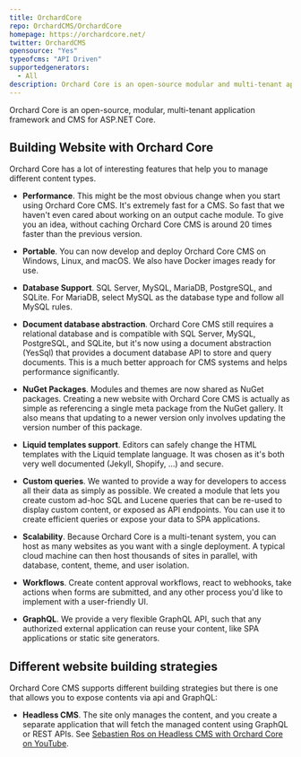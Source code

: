 ```yaml
---
title: OrchardCore
repo: OrchardCMS/OrchardCore
homepage: https://orchardcore.net/
twitter: OrchardCMS
opensource: "Yes"
typeofcms: "API Driven"
supportedgenerators:
  - All
description: Orchard Core is an open-source modular and multi-tenant application framework built with ASP.NET Core, and a content management system (CMS) built on top of that framework.
---
```


Orchard Core is an open-source, modular, multi-tenant application framework and CMS for ASP.NET Core.

## Building Website with Orchard Core

Orchard Core has a lot of interesting features that help you to manage different content types.

- **Performance**. This might be the most obvious change when you start using Orchard Core CMS. It's extremely fast for a CMS. So fast that we haven't even cared about working on an output cache module. To give you an idea, without caching Orchard Core CMS is around 20 times faster than the previous version.

- **Portable**. You can now develop and deploy Orchard Core CMS on Windows, Linux, and macOS. We also have Docker images ready for use.

- **Database Support**. SQL Server, MySQL, MariaDB, PostgreSQL, and SQLite. For MariaDB, select MySQL as the database type and follow all MySQL rules.

- **Document database abstraction**. Orchard Core CMS still requires a relational database and is compatible with SQL Server, MySQL, PostgreSQL, and SQLite, but it's now using a document abstraction (YesSql) that provides a document database API to store and query documents. This is a much better approach for CMS systems and helps performance significantly.

- **NuGet Packages**. Modules and themes are now shared as NuGet packages. Creating a new website with Orchard Core CMS is actually as simple as referencing a single meta package from the NuGet gallery. It also means that updating to a newer version only involves updating the version number of this package.

- **Liquid templates support**. Editors can safely change the HTML templates with the Liquid template language. It was chosen as it's both very well documented (Jekyll, Shopify, ...) and secure.

- **Custom queries**. We wanted to provide a way for developers to access all their data as simply as possible. We created a module that lets you create custom ad-hoc SQL and Lucene queries that can be re-used to display custom content, or exposed as API endpoints. You can use it to create efficient queries or expose your data to SPA applications.

- **Scalability**. Because Orchard Core is a multi-tenant system, you can host as many websites as you want with a single deployment. A typical cloud machine can then host thousands of sites in parallel, with database, content, theme, and user isolation.

- **Workflows**. Create content approval workflows, react to webhooks, take actions when forms are submitted, and any other process you'd like to implement with a user-friendly UI.

- **GraphQL**. We provide a very flexible GraphQL API, such that any authorized external application can reuse your content, like SPA applications or static site generators.

## Different website building strategies

Orchard Core CMS supports different building strategies but there is one that allows you to expose contents via api and GraphQL:

- **Headless CMS**. The site only manages the content, and you create a separate application that will fetch the managed content using GraphQL or REST APIs. See [Sebastien Ros on Headless CMS with Orchard Core on YouTube](https://www.youtube.com/watch?v=4o9zG17cfa0).
